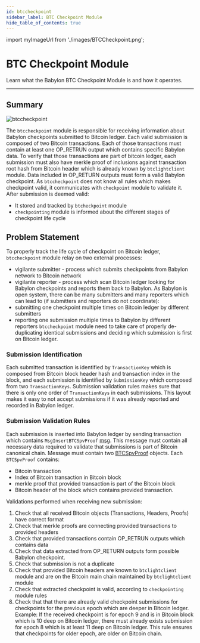 ```yaml
---
id: btccheckpoint
sidebar_label: BTC Checkpoint Module
hide_table_of_contents: true
---
```


import myImageUrl from './images/BTCCheckpoint.png';

# BTC Checkpoint Module

Learn what the Babylon BTC Checkpoint Module is and how it operates.

---

## Summary

<div style={{justifyContent: 'center', display: 'flex', marginBottom: '50px'}}>
    <img style={{width: "1000px"}} src={myImageUrl} alt="btccheckpoint" />
</div>

The `btccheckpoint` module is responsible for receiving information about Babylon checkpoints
submitted to Bitcoin ledger. Each valid submission is composed of two Bitcoin transactions.
Each of those transactions must contain at least one OP_RETRUN output which contains specific
Babylon data. To verify that those transactions are part of bitcoin ledger, each submission
must also have merkle proof of inclusions against transaction root hash from Bitcoin
header which is already known by `btclightclient` module.
Data included in OP_RETURN outputs must form a valid Babylon checkpoint. As `btccheckpoint`
does not know all rules which makes checkpoint valid, it communicates with
`checkpoint` module to validate it.
After submission is deemed valid:
- It stored and tracked by `btcheckpoint` module
- `checkpointing` module is informed about the different stages of checkpoint life cycle

## Problem Statement

To properly track the life cycle of checkpoint on Bitcoin ledger, `btccheckpoint` module
relay on two external processes:
- vigilante submitter - process which submits checkpoints from Babylon network to Bitcoin
network
- vigilante reporter - process which scan Bitcoin ledger looking for Babylon checkpoints
and reports them back to Babylon.
As Babylon is open system, there can be many submitters and many reporters which can
lead to (if submitters and reporters do not coordinate):
- submitting one checkpoint multiple times on Bitcoin ledger by different submitters
- reporting one submission multiple times to Babylon by different reporters
`btccheckpoint` module need to take care of properly de-duplicating identical submissions
and deciding which submission is first on Bitcoin ledger.


### Submission Identification

Each submitted transaction is identified by `TransactionKey`  which is composed from
Bitcoin block header hash and transaction index in the block, and each submission
is identified by `SubmissionKey` which composed from two `TransactionKeys`. Submission
validation rules makes sure that there is only one order of `TransactionKeys` in each
submissions.
This layout makes it easy to not accept submissions if it was already reported and recorded
in Babylon ledger.

### Submission Validation Rules

Each submission is inserted into Babylon ledger by sending transaction which contains
`MsgInsertBTCSpvProof` [msg](https://github.com/babylonchain/babylon/blob/dev/proto/babylon/btccheckpoint/tx.proto#L15).
This message must contain all necessary data required to validate that submissions is part of
Bitcoin canonical chain. Message must contain two [BTCSpvProof](https://github.com/babylonchain/babylon/blob/dev/proto/babylon/btccheckpoint/btccheckpoint.proto#L23) objects.
Each `BTCSpvProof` contains:
- Bitcoin transaction
- Index of Bitcoin transaction in Bitcoin block
- merkle proof that provided transaction is part of the Bitcoin block
- Bitcoin header of the block which contains provided transaction.

Validations performed when receiving new submission:

1. Check that all received Bitcoin objects (Transactions, Headers, Proofs) have correct format
2. Check that merkle proofs are connecting provided transactions to provided headers
3. Check that provided transactions contain OP_RETRUN outputs which contains data
4. Check that data extracted from OP_RETURN outputs form possible Babylon checkpoint.
5. Check that submission is not a duplicate
6. Check that provided Bitcoin headers are known to `btclightclient` module and are
on the Bitcoin main chain maintained by `btclightclient` module
7. Check that extracted checkpoint is valid, according to `checkpointing` module rules
8. Check that that there are already valid checkpoint submissions for checkpoints for the previous epoch which
are deeper in Bitcoin ledger.
Example: If the received checkpoint is for epoch 9 and is in Bitcoin block which is 10 deep on Bitcoin
ledger, there must already exists submission for epoch 8 which is at least 11 deep on Bitcoin ledger.
This rule ensures that checkpoints for older epoch, are older on Bitcoin chain.


